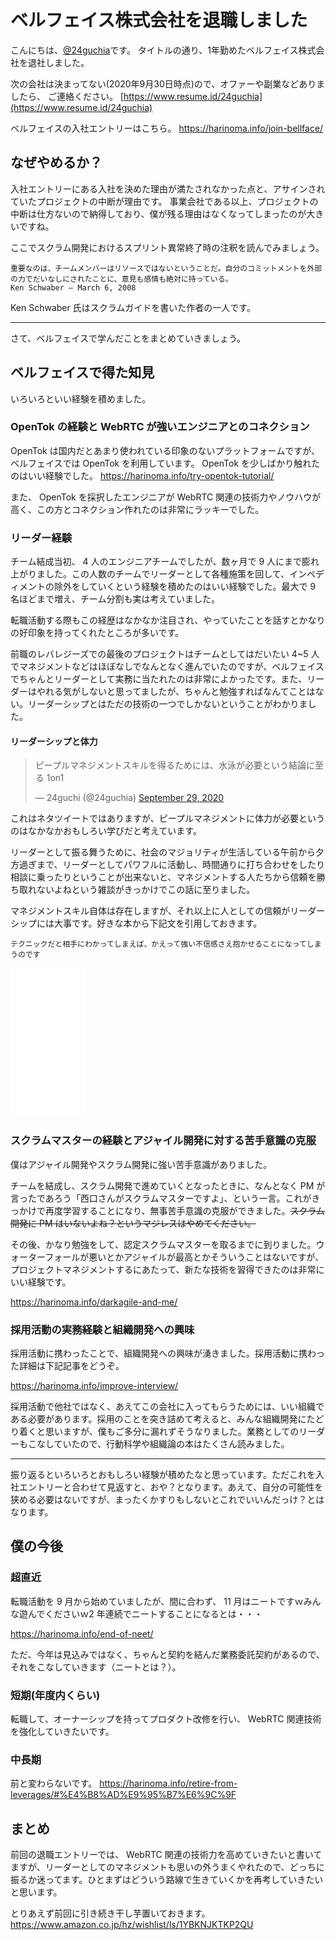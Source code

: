# ベルフェイス株式会社を退職しました

こんにちは、[@24guchia](https://twitter.com/24guchia)です。
タイトルの通り、1年勤めたベルフェイス株式会社を退社しました。

次の会社は決まってない(2020年9月30日時点)ので、オファーや副業などありましたら、
ご連絡ください。
[https://www.resume.id/24guchia](https://www.resume.id/24guchia)

ベルフェイスの入社エントリーはこちら。
https://harinoma.info/join-bellface/

## なぜやめるか？

入社エントリーにある入社を決めた理由が満たされなかった点と、アサインされていたプロジェクトの中断が理由です。
事業会社である以上、プロジェクトの中断は仕方ないので納得しており、僕が残る理由はなくなってしまったのが大きいですね。

ここでスクラム開発におけるスプリント異常終了時の注釈を読んでみましょう。

```
重要なのは、チームメンバーはリソースではないということだ。自分のコミットメントを外部の力でだいなしにされたことに、意見も感情も絶対に持っている。
Ken Schwaber ‒ March 6, 2008
```

Ken Schwaber 氏はスクラムガイドを書いた作者の一人です。
 
---

さて、ベルフェイスで学んだことをまとめていきましょう。

## ベルフェイスで得た知見

いろいろといい経験を積めました。

### OpenTok の経験と WebRTC が強いエンジニアとのコネクション

OpenTok は国内だとあまり使われている印象のないプラットフォームですが、ベルフェイスでは OpenTok を利用しています。 OpenTok を少しばかり触れたのはいい経験でした。
https://harinoma.info/try-opentok-tutorial/

また、 OpenTok を採択したエンジニアが WebRTC 関連の技術力やノウハウが高く、この方とコネクション作れたのは非常にラッキーでした。

### リーダー経験

チーム結成当初、 4 人のエンジニアチームでしたが、数ヶ月で 9 人にまで膨れ上がりました。この人数のチームでリーダーとして各種施策を回して、インペディメントの除外をしていくという経験を積めたのはいい経験でした。最大で 9 名ほどまで増え、チーム分割も実は考えていました。

転職活動する際もこの経歴はなかなか注目され、やっていたことを話すとかなりの好印象を持ってくれたところが多いです。

前職のレバレジーズでの最後のプロジェクトはチームとしてはだいたい 4~5 人でマネジメントなどはほぼなしでなんとなく進んでいたのですが、ベルフェイスでちゃんとリーダーとして実務に当たれたのは非常によかったです。また、リーダーはやれる気がしないと思ってましたが、ちゃんと勉強すればなんてことはない。リーダーシップとはただの技術の一つでしかないということがわかりました。

#### リーダーシップと体力

<blockquote class="twitter-tweet"><p lang="ja" dir="ltr">ピープルマネジメントスキルを得るためには、水泳が必要という結論に至る 1on1</p>&mdash; 24guchi (@24guchia) <a href="https://twitter.com/24guchia/status/1310824848667496449?ref_src=twsrc%5Etfw">September 29, 2020</a></blockquote> <script async src="https://platform.twitter.com/widgets.js" charset="utf-8"></script>

これはネタツイートではありますが、ピープルマネジメントに体力が必要というのはなかなかおもしろい学びだと考えています。

リーダーとして振る舞うために、社会のマジョリティが生活している午前から夕方過ぎまで、リーダーとしてパワフルに活動し、時間通りに打ち合わせをしたり相談に乗ったりということが出来ないと、マネジメントする人たちから信頼を勝ち取れないよねという雑談がきっかけでこの話に至りました。

マネジメントスキル自体は存在しますが、それ以上に人としての信頼がリーダーシップには大事です。好きな本から下記文を引用しておきます。
```
テクニックだと相手にわかってしまえば、かえって強い不信感さえ抱かせることになってしまうのです
```

<iframe style="width:120px;height:240px;" marginwidth="0" marginheight="0" scrolling="no" frameborder="0" src="//rcm-fe.amazon-adsystem.com/e/cm?lt1=_blank&bc1=000000&IS2=1&bg1=FFFFFF&fc1=000000&lc1=0000FF&t=birdmangai-22&language=ja_JP&o=9&p=8&l=as4&m=amazon&f=ifr&ref=as_ss_li_til&asins=B00A643JO4&linkId=3b42966a906e16d7e8c0081e3e4d719a"></iframe>

### スクラムマスターの経験とアジャイル開発に対する苦手意識の克服

僕はアジャイル開発やスクラム開発に強い苦手意識がありました。

チームを結成し、スクラム開発で進めていくとなったときに、なんとなく PM が言ったであろう「西口さんがスクラムマスターですよ」、という一言。これがきっかけで再度学習することになり、無事苦手意識の克服ができました。~~スクラム開発に PM はいないよね？というマジレスはやめてください。~~

その後、かなり勉強をして、認定スクラムマスターを取るまでに到りました。ウォーターフォールが悪いとかアジャイルが最高とかそういうことはないですが、プロジェクトマネジメントするにあたって、新たな技術を習得できたのは非常にいい経験です。

https://harinoma.info/darkagile-and-me/

### 採用活動の実務経験と組織開発への興味

採用活動に携わったことで、組織開発への興味が湧きました。採用活動に携わった詳細は下記記事をどうぞ。

https://harinoma.info/improve-interview/

採用活動で他社ではなく、あえてこの会社に入ってもらうためには、いい組織である必要があります。採用のことを突き詰めて考えると、みんな組織開発にたどり着くと思いますが、僕もご多分に漏れずそうなりました。業務としてのリーダーもこなしていたので、行動科学や組織論の本はたくさん読みました。

---

振り返るといろいろとおもしろい経験が積めたなと思っています。ただこれを入社エントリーと合わせて見返すと、おや？となります。あえて、自分の可能性を狭める必要はないですが、まったくかすりもしないとこれでいいんだっけ？とはなります。

## 僕の今後

### 超直近

転職活動を 9 月から始めていましたが、間に合わず、 11 月はニートですｗみんな遊んでくださいｗ2 年連続でニートすることになるとは・・・

https://harinoma.info/end-of-neet/

ただ、今年は見込みではなく、ちゃんと契約を結んだ業務委託契約があるので、それをこなしていきます（ニートとは？）。

### 短期(年度内くらい)

転職して、オーナーシップを持ってプロダクト改修を行い、 WebRTC 関連技術を強化していきたいです。

### 中長期

前と変わらないです。
https://harinoma.info/retire-from-leverages/#%E4%B8%AD%E9%95%B7%E6%9C%9F

## まとめ

前回の退職エントリーでは、 WebRTC 関連の技術力を高めていきたいと書いてますが、リーダーとしてのマネジメントも思いの外うまくやれたので、どっちに振るか迷ってます。ひとまずはどういう路線で生きていくかを再考していきたいと思います。

とりあえず前回に引き続き干し芋置いておきます。
https://www.amazon.co.jp/hz/wishlist/ls/1YBKNJKTKP2QU